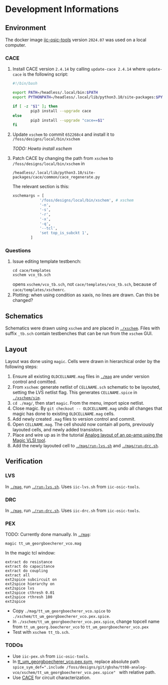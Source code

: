 # Development Informations

## Environment

The docker image [iic-osic-tools](https://github.com/iic-jku/IIC-OSIC-TOOLS) version `2024.07` was used on a local computer.

### CACE

1. Install CACE version `2.4.14` by calling `update-cace 2.4.14` where `update-cace` is the following script:
    ```bash
    #!/bin/bash

    export PATH=/headless/.local/bin:$PATH
    export PYTHONPATH=/headless/.local/lib/python3.10/site-packages:$PYTHONPATH

    if [ -z "$1" ]; then
            pip3 install --upgrade cace
    else
            pip3 install --upgrade "cace==$1"
    fi
    ```
2. Update `xschem` to commit `652268c4` and install it to `/foss/designs/local/bin/xschem` 

    *TODO: Howto install xschem*

3. Patch CACE by changing the path from `xschem` to `/foss/designs/local/bin/xschem` in 
    ```
    /headless/.local/lib/python3.10/site-packages/cace/common/cace_regenerate.py
    ```
    The relevant section is this:
    ```python
    xschemargs = [
                '/foss/designs/local/bin/xschem', # xschem
                '-n',
                '-s',
                '-r',
                '-x',
                '-q',
                '--tcl',
                'set top_is_subckt 1',
            ]
    ```
### Questions

1. Issue editing template testbench:
    ```
    cd cace/templates
    xschem vco_tb.sch
    ```
    opens `xschem/vco_tb.sch`, not `cace/templates/vco_tb.sch`, because of `cace/templates/xschemrc`.
2. Plotting: when using condition as xaxis, no lines are drawn. Can this be changed?

## Schematics

Schematics were drawn using `xschem` and are placed in [`./xschem`](./xschem/). Files with suffix `_tb.sch` contain testbenches that can be run from the `xschem` GUI.

## Layout

Layout was done using `magic`. Cells were drawn in hierarchical order by the following steps:
1. Ensure all existing `OLDCELLNAME.mag` files in [`./mag`](./mag) are under version control and comitted.
2. From `xschem`: generate netlist of `CELLNAME.sch` schematic to be layouted, setting the LVS netlist flag. This generates `CELLNAME.spice` in [`./xschem/sim`](./xschem/sim/).
3. `cd ./mag/`, then start `magic`. From the menu, import spice netlist.
4. Close magic. By `git checkout -- OLDCELLNAME.mag` undo all changes that magic has done to existing `OLDCELLNAME.mag` cells.
5. Add newly created `.mag` files to version control and commit.
6. Open `CELLNAME.mag`. The cell should now contain all ports, previously layouted cells, and newly added transistors.
7. Place and wire up as in the tutorial [Analog layout of an op-amp using the Magic VLSI tool](https://youtu.be/XvBpqKwzrFY?si=_2WCLe-FPyDEbQDl).
8. Add the newly layouted cell to [`./mag/run-lvs.sh`](./mag/run-lvs.sh) and [`./mag/run-drc.sh`](./mag/run-drc.sh).

## Verification

### LVS

In [`./mag`](./mag/), run [`./run-lvs.sh`](./mag/run-lvs.sh). Uses `iic-lvs.sh` from `iic-osic-tools`.

### DRC

In [`./mag`](./mag/), run [`./run-drc.sh`](./mag/run-drc.sh). Uses `iic-drc.sh` from `iic-osic-tools`.

### PEX

TODO: Currently done manually. In [`./mag`](./mag):
```
magic tt_um_georgboecherer_vco.mag
```
In the magic tcl window:
```
extract do resistance
extract do capacitance
extract do coupling
extract all
ext2spice subcircuit on
ext2spice hierarchy on
ext2spice lvs
ext2spice cthresh 0.01
ext2spice rthresh 100    
ext2spice
```
* Copy `./mag/tt_um_georgboecherer_vco.spice` to `./xschem/tt_um_georgboecherer_vco.pex.spice`.
* In `./xschem/tt_um_georgboecherer_vco.pex.spice`, change topcell name from `tt_um_georg.boecherer_vco` to `tt_um_georgboecherer_vco.pex`
* Test with `xschem tt_tb.sch`.

### TODOs

* Use `iic-pex.sh` from `iic-osic-tools`.
* In [tt_um_georgboecherer_vco.pex.sym](./xschem/tt_um_georgboecherer_vco.pex.sym), replace absolute path `spice_sym_def=".include /foss/designs/git/gbsha/tt08-analog-vco/xschem/tt_um_georgboecherer_vco.pex.spice"
` with relative path.
* Use [CACE](https://github.com/efabless/cace) for circuit characterization.
